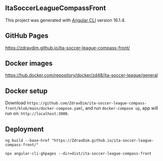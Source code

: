 ## ItaSoccerLeagueCompassFront

This project was generated with [Angular CLI](https://github.com/angular/angular-cli) version 16.1.4.

## GitHub Pages

https://zdravdim.github.io/ita-soccer-league-compass-front/

## Docker images

https://hub.docker.com/repository/docker/zd48/ita-soccer-league/general

## Docker setup

Download `https://github.com/ZdravDim/ita-soccer-league-compass-front/blob/main/docker-compose.yaml`, and run `docker-compose up`, app will run on: `http://localhost:3000`.

## Deployment

`ng build --base-href "https://ZdravDim.github.io/ita-soccer-league-compass-front/"`

`npx angular-cli-ghpages --dir=dist/ita-soccer-league-compass-front`
